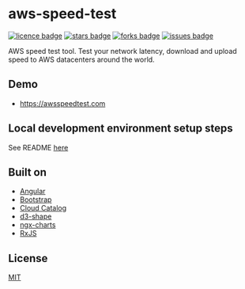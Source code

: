 # aws-speed-test

[![licence badge]][licence]
[![stars badge]][stars]
[![forks badge]][forks]
[![issues badge]][issues]

AWS speed test tool. Test your network latency, download and upload speed to AWS datacenters around the world.

## Demo

* <https://awsspeedtest.com>

## Local development environment setup steps

See README [here](ClientApp/README.md)

## Built on
* [Angular](https://github.com/angular/angular)
* [Bootstrap](https://github.com/twbs/bootstrap)
* [Cloud Catalog](https://github.com/blrchen/cloud-catalog)
* [d3-shape](https://github.com/d3/d3-shape)
* [ngx-charts](https://github.com/swimlane/ngx-charts)
* [RxJS](https://github.com/reactivex/rxjs)

## License

[MIT](/LICENSE)

[licence badge]:https://img.shields.io/badge/license-MIT-blue.svg
[stars badge]:https://img.shields.io/github/stars/blrchen/aws-speed-test.svg
[forks badge]:https://img.shields.io/github/forks/blrchen/aws-speed-test.svg
[issues badge]:https://img.shields.io/github/issues/blrchen/aws-speed-test.svg

[licence]:https://github.com/blrchen/aws-speed-test/blob/master/LICENSE
[stars]:https://github.com/blrchen/aws-speed-test/stargazers
[forks]:https://github.com/blrchen/aws-speed-test/network
[issues]:https://github.com/blrchen/aws-speed-test/issues
